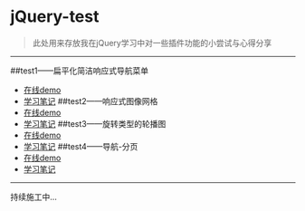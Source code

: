 # jQuery-test
>此处用来存放我在jQuery学习中对一些插件功能的小尝试与心得分享
***
##test1——扁平化简洁响应式导航菜单
* <a href="#" target="_blank">在线demo</a>
* <a href="#" >学习笔记</a>
##test2——响应式图像网格
* <a href="#" target="_blank">在线demo</a>
* <a href="#" >学习笔记</a>
##test3——旋转类型的轮播图
* <a href="#" target="_blank">在线demo</a>
* <a href="#" >学习笔记</a>
##test4——导航-分页
* <a href="#" target="_blank">在线demo</a>
* <a href="#" >学习笔记</a>
***
持续施工中...

